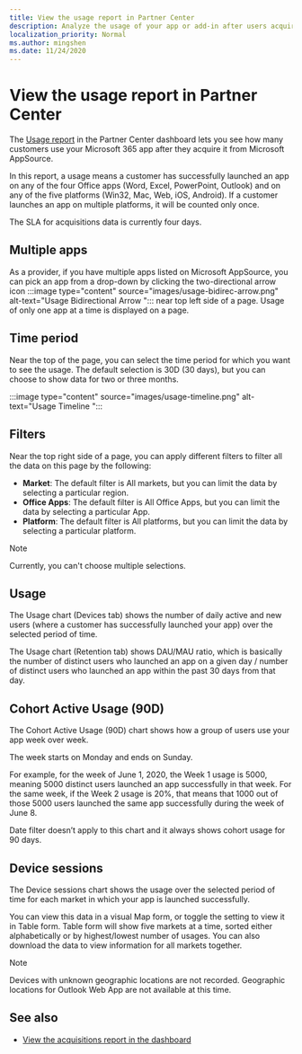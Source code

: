 ```yaml
---
title: View the usage report in Partner Center
description: Analyze the usage of your app or add-in after users acquire it from Microsoft AppSource.
localization_priority: Normal
ms.author: mingshen
ms.date: 11/24/2020
---
```


# View the usage report in Partner Center

The [Usage report](https://partner.microsoft.com/dashboard/analytics/office/usage) in the Partner Center dashboard lets you see how many customers use your Microsoft 365 app after they acquire it from Microsoft AppSource.

In this report, a usage means a customer has successfully launched an app on any of the four Office apps (Word, Excel, PowerPoint, Outlook) and on any of the five platforms (Win32, Mac, Web, iOS, Android). If a customer launches an app on multiple platforms, it will be counted only once.

The SLA for acquisitions data is currently four days.

## Multiple apps 

As a provider, if you have multiple apps listed on Microsoft AppSource, you can pick an app from a drop-down by clicking the two-directional arrow icon :::image type="content" source="images/usage-bidirec-arrow.png" alt-text="Usage Bidirectional Arrow "::: near top left side of a page. Usage of only one app at a time is displayed on a page.

## Time period

Near the top of the page, you can select the time period for which you want to see the usage. The default selection is 30D (30 days), but you can choose to show data for two or three months. 

:::image type="content" source="images/usage-timeline.png" alt-text="Usage Timeline ":::

## Filters

Near the top right side of a page, you can apply different filters to filter all the data on this page by the following: 

- **Market**: The default filter is All markets, but you can limit the data by selecting a particular region. 
- **Office Apps**: The default filter is All Office Apps, but you can limit the data by selecting a particular App.
- **Platform**: The default filter is All platforms, but you can limit the data by selecting a particular platform.

> [!Note]
> Currently, you can't choose multiple selections.

## Usage

The Usage chart (Devices tab) shows the number of daily active and new users (where a customer has successfully launched your app) over the selected period of time.

The Usage chart (Retention tab) shows DAU/MAU ratio, which is basically the number of distinct users who launched an app on a given day / number of distinct users who launched an app within the past 30 days from that day.

## Cohort Active Usage (90D)

The Cohort Active Usage (90D) chart shows how a group of users use your app week over week. 

The week starts on Monday and ends on Sunday. 

For example, for the week of June 1, 2020, the Week 1 usage is 5000, meaning 5000 distinct users launched an app successfully in that week. For the same week, if the Week 2 usage is 20%, that means that 1000 out of those 5000 users launched the same app successfully during the week of June 8. 

Date filter doesn’t apply to this chart and it always shows cohort usage for 90 days. 

## Device sessions

The Device sessions chart shows the usage over the selected period of time for each market in which your app is launched successfully.

You can view this data in a visual Map form, or toggle the setting to view it in Table form. Table form will show five markets at a time, sorted either alphabetically or by highest/lowest number of usages. You can also download the data to view information for all markets together.

> [!NOTE]
> Devices with unknown geographic locations are not recorded. Geographic locations for Outlook Web App are not available at this time.

## See also

- [View the acquisitions report in the dashboard](view-acquisitions-report.md#acquisitions-chart)
